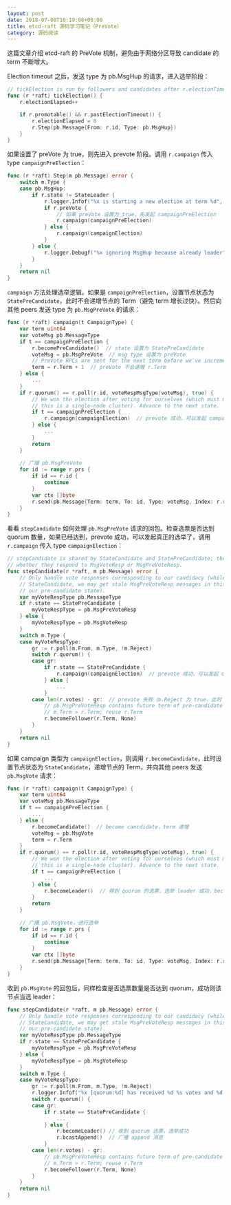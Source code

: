 ```yaml
---
layout: post
date: 2018-07-08T10:19:08+08:00
title: etcd-raft 源码学习笔记（PreVote）
category: 源码阅读
---
```


这篇文章介绍 etcd-raft 的 PreVote 机制，避免由于网络分区导致 candidate 的 term 不断增大。


Election timeout 之后，发送 type 为 pb.MsgHup 的请求，进入选举阶段：

```go
// tickElection is run by followers and candidates after r.electionTimeout.
func (r *raft) tickElection() {
	r.electionElapsed++

	if r.promotable() && r.pastElectionTimeout() {
		r.electionElapsed = 0
		r.Step(pb.Message{From: r.id, Type: pb.MsgHup})
	}
}
```

如果设置了 preVote 为 true，则先进入 prevote 阶段。调用 ```r.campaign``` 传入 type ```campaignPreElection```：

```go
func (r *raft) Step(m pb.Message) error {
    switch m.Type {
	case pb.MsgHup:
		if r.state != StateLeader {
			r.logger.Infof("%x is starting a new election at term %d", r.id, r.Term)
			if r.preVote {
                // 如果 preVote 设置为 true，先发起 campaignPreElection
				r.campaign(campaignPreElection)
			} else {
				r.campaign(campaignElection)
			}
		} else {
			r.logger.Debugf("%x ignoring MsgHup because already leader", r.id)
        }
    }
    return nil
}
```

```campaign``` 方法处理选举逻辑。如果是 ```campaignPreElection```，设置节点状态为 ```StatePreCandidate```，此时不会递增节点的 Term（避免 term 增长过快）。然后向其他 peers 发送 type 为 ```pb.MsgPreVote``` 的请求：

```go
func (r *raft) campaign(t CampaignType) {
	var term uint64
	var voteMsg pb.MessageType
	if t == campaignPreElection {
		r.becomePreCandidate()  // state 设置为 StatePreCandidate
		voteMsg = pb.MsgPreVote  // msg type 设置为 preVote
		// PreVote RPCs are sent for the next term before we've incremented r.Term.
		term = r.Term + 1  // preVote 不会递增 r.Term
	} else {
		...
	}
	if r.quorum() == r.poll(r.id, voteRespMsgType(voteMsg), true) {
		// We won the election after voting for ourselves (which must mean that
		// this is a single-node cluster). Advance to the next state.
		if t == campaignPreElection {
			r.campaign(campaignElection)  // prevote 成功，可以发起 campaignElection 了
		} else {
			... 
		}
		return
    }
    
    // 广播 pb.MsgPreVote
	for id := range r.prs {
		if id == r.id {
			continue
		}
		var ctx []byte
		r.send(pb.Message{Term: term, To: id, Type: voteMsg, Index: r.raftLog.lastIndex(), LogTerm: r.raftLog.lastTerm(), Context: ctx})
	}
}
```

看看 ```stepCandidate``` 如何处理 ```pb.MsgPreVote``` 请求的回包。检查选票是否达到 quorum 数量，如果已经达到，prevote 成功，可以发起真正的选举了，调用 ```r.campaign``` 传入 type ```campaignElection```：

```go
// stepCandidate is shared by StateCandidate and StatePreCandidate; the difference is
// whether they respond to MsgVoteResp or MsgPreVoteResp.
func stepCandidate(r *raft, m pb.Message) error {
	// Only handle vote responses corresponding to our candidacy (while in
	// StateCandidate, we may get stale MsgPreVoteResp messages in this term from
	// our pre-candidate state).
	var myVoteRespType pb.MessageType
	if r.state == StatePreCandidate {
		myVoteRespType = pb.MsgPreVoteResp
	} else {
		myVoteRespType = pb.MsgVoteResp
	}
	switch m.Type {
	case myVoteRespType:
		gr := r.poll(m.From, m.Type, !m.Reject)
		switch r.quorum() {
		case gr:
			if r.state == StatePreCandidate {
				r.campaign(campaignElection)  // prevote 成功，可以发起 campaignElection
			} else {
				...
			}
		case len(r.votes) - gr:  // prevote 失败（m.Reject 为 true，此时 m.Term > r.Term），转为 follower 角色
			// pb.MsgPreVoteResp contains future term of pre-candidate
			// m.Term > r.Term; reuse r.Term
			r.becomeFollower(r.Term, None)
		}
	}
	return nil
}
```

如果 campaign 类型为 ```campaignElection```，则调用 ```r.becomeCandidate```，此时设置节点状态为 ```StateCandidate```，递增节点的 Term，并向其他 peers 发送 ```pb.MsgVote``` 请求：

```go
func (r *raft) campaign(t CampaignType) {
	var term uint64
	var voteMsg pb.MessageType
	if t == campaignPreElection {
		...
	} else {
		r.becomeCandidate()  // become cancdidate，term 递增
		voteMsg = pb.MsgVote
		term = r.Term
	}
	if r.quorum() == r.poll(r.id, voteRespMsgType(voteMsg), true) {
		// We won the election after voting for ourselves (which must mean that
		// this is a single-node cluster). Advance to the next state.
		if t == campaignPreElection {
			...
		} else {
			r.becomeLeader()  // 得到 quorum 的选票，选举 leader 成功，become leader
		}
		return
    }
    
    // 广播 pb.MsgVote，进行选举
	for id := range r.prs {
		if id == r.id {
			continue
		}
		var ctx []byte
		r.send(pb.Message{Term: term, To: id, Type: voteMsg, Index: r.raftLog.lastIndex(), LogTerm: r.raftLog.lastTerm(), Context: ctx})
	}
}
```

收到 ```pb.MsgVote``` 的回包后，同样检查是否选票数量是否达到 quorum，成功则该节点当选 leader：

```go
func stepCandidate(r *raft, m pb.Message) error {
	// Only handle vote responses corresponding to our candidacy (while in
	// StateCandidate, we may get stale MsgPreVoteResp messages in this term from
	// our pre-candidate state).
	var myVoteRespType pb.MessageType
	if r.state == StatePreCandidate {
		myVoteRespType = pb.MsgPreVoteResp
	} else {
		myVoteRespType = pb.MsgVoteResp
	}
	switch m.Type {
	case myVoteRespType:
		gr := r.poll(m.From, m.Type, !m.Reject)
		r.logger.Infof("%x [quorum:%d] has received %d %s votes and %d vote rejections", r.id, r.quorum(), gr, m.Type, len(r.votes)-gr)
		switch r.quorum() {
		case gr:
			if r.state == StatePreCandidate {
				...
			} else {
				r.becomeLeader() // 收到 quorum 选票，选举成功
				r.bcastAppend()  // 广播 append 消息
			}
		case len(r.votes) - gr:
			// pb.MsgPreVoteResp contains future term of pre-candidate
			// m.Term > r.Term; reuse r.Term
			r.becomeFollower(r.Term, None)
		}
	}
	return nil
}
```